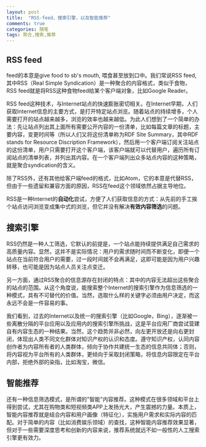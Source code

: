 ```yaml
---
layout: post
title:  "RSS-feed、搜索引擎，以及智能推荐"
comments: true
categories: 随笔
tags: 聚合,搜索,推荐
---
```

## RSS feed
feed的本意是give food to sb's mouth, 喂食甚至放到口中。我们常说RSS feed, 其中RSS（Real Simple Syndication）是一种聚合的内容格式，类似于食物，RSS feed就是将RSS这种食物feed给某个客户端对象，比如Google Reader。

RSS feed这种技术，与Internet站点的快速膨胀密切相关。在Internet早期，人们获取Internet信息的主要方式，是打开特定站点浏览。随着站点的持续增多，个人需要打开的站点越来越多，浏览的效率也越来越低。为此人们想到了一个简单的办法：先让站点列出其上面所有需要公开内容的一份清单，比如每篇文章的标题，主要内容，变更时间等（所以人们又将这份清单称为RDF Site Summary，其中RDF stands for Resource Discription Framework），然后用一个客户端订阅关注站点的这份清单，用户只需要打开这个客户端，该客户端就可以代替用户，遍历所有订阅站点的清单列表，并列出其内容。在一个客户端列出众多站点内容的这种策略，就是聚合syndication的含义。

除了RSS外，还有其他给客户端feed的格式，比如Atom，它的本意是代替RSS，但由于一些遗留和兼容方面的原因，RSS在feed这个领域依然占据主导地位。

RSS是一种Internet的**自动化**尝试，方便了人们获取信息的方式：从先前的手工挨个站点访问浏览变成集中式的浏览，但它并没有解决**有效内容筛选**的问题。

## 搜索引擎
RSS仍然是一种人工筛选，它默认的前提是，一个站点能持续提供满足自己需求的高质量内容。显然，这并不是实际情况：用户的需求随时间而不断变化，即便一个站点在当前符合用户的需要，过一段时间就不会再满足，这即可能是因为用户兴趣转移，也可能是因为站点人员关注点变迁。

另一方面，通过RSS聚合的信息源存在封闭的特点：其中的内容无法超出这些聚合的站点的范围。从这个角度说，能搜索整个Internet的搜索引擎作为信息筛选的一种模式，具有不可替代的价值。当然，选取什么样的关键字必须由用户决定，而这永远不会是一件容易的事。

我们看到，过去的Internet以及统一的搜索引擎（比如Google，Bing），逐渐被一些离散分隔的平台应用以及应用内的搜索引擎所挑战，这是平台应用厂商尝试营建自有内容生态的一种结果。当然，这个趋势并非必然，向左更开放还是向右更封闭，体现出人类不同文化群体对知识产权的认识和态度。遵守知识产权，认同内容创作者为内容所有者的人类群体，倾向于协作共建统一生态的信息共同体；否则，将内容视为平台所有的人类群体，更倾向于采取封闭策略，将信息内容限定在平台内部，拒绝外部的染指，比如淘宝，微信。

## 智能推荐
还有一种信息筛选模式，是所谓的"智能"内容推荐。这种模式在很多领域和平台上得到尝试，尤其在购物类和短视频类APP上发扬光大，产生震撼的力量。本质上，智能内容推荐就是结合内容和用户画像（特征化），实施用户需求和实际内容的匹配。对于简单的内容（比如消费娱乐领域）的查找，这种智能内容推荐效果显著，但对于一些需要深度思考和创新的内容来说，推荐系统就远不如一般性的人工搜索引擎更有效力。
